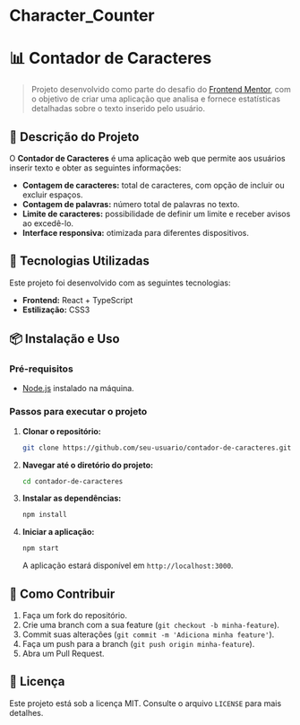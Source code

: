 # Character_Counter
# 📊 Contador de Caracteres

> Projeto desenvolvido como parte do desafio do [Frontend Mentor](https://www.frontendmentor.io/challenges/character-counter-znSgeWs_i6), com o objetivo de criar uma aplicação que analisa e fornece estatísticas detalhadas sobre o texto inserido pelo usuário.

## 📝 Descrição do Projeto

O **Contador de Caracteres** é uma aplicação web que permite aos usuários inserir texto e obter as seguintes informações:

- **Contagem de caracteres:** total de caracteres, com opção de incluir ou excluir espaços.
- **Contagem de palavras:** número total de palavras no texto.
- **Limite de caracteres:** possibilidade de definir um limite e receber avisos ao excedê-lo.
- **Interface responsiva:** otimizada para diferentes dispositivos.

## 🚀 Tecnologias Utilizadas

Este projeto foi desenvolvido com as seguintes tecnologias:

- **Frontend:** React + TypeScript
- **Estilização:** CSS3

## 📦 Instalação e Uso

### Pré-requisitos

- [Node.js](https://nodejs.org/) instalado na máquina.

### Passos para executar o projeto

1. **Clonar o repositório:**
   ```bash
   git clone https://github.com/seu-usuario/contador-de-caracteres.git
   ```
2. **Navegar até o diretório do projeto:**
   ```bash
   cd contador-de-caracteres
   ```
3. **Instalar as dependências:**
   ```bash
   npm install
   ```
4. **Iniciar a aplicação:**
   ```bash
   npm start
   ```
   A aplicação estará disponível em `http://localhost:3000`.

## 📝 Como Contribuir

1. Faça um fork do repositório.
2. Crie uma branch com a sua feature (`git checkout -b minha-feature`).
3. Commit suas alterações (`git commit -m 'Adiciona minha feature'`).
4. Faça um push para a branch (`git push origin minha-feature`).
5. Abra um Pull Request.

## 📜 Licença

Este projeto está sob a licença MIT. Consulte o arquivo `LICENSE` para mais detalhes.

